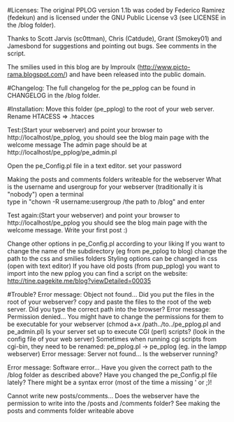 #Licenses:
The original PPLOG version 1.1b was coded by Federico Ramirez (fedekun)
and is licensed under the GNU Public License v3 (see LICENSE in the /blog folder).

Thanks to Scott Jarvis (sc0ttman), Chris (Catdude), Grant (Smokey01) and Jamesbond for suggestions and pointing out bugs. See comments in the script.

The smilies used in this blog are by lmproulx (http://www.picto-rama.blogspot.com/) and have been released into the public domain.

#Changelog:
The full changelog for the pe_pplog can be found in CHANGELOG in the /blog folder.

#Installation:
Move this folder (pe_pplog) to the root of your web server.
Rename HTACESS => .htacces

Test:(Start your webserver) and point your browser to http://localhost/pe_pplog, you should see the blog main page with the welcome message
 The admin page should be at http://localhost/pe_pplog/pe_admin.pl

Open the pe_Config.pl file in a text editor.
 set your password

Making the posts and comments folders writeable for the webserver
 What is the username and usergroup for your webserver (traditionally it is "nobody")
 open a terminal  
 type in "chown -R username:usergroup /the path to /blog" and enter


Test again:(Start your webserver) and point your browser to http://localhost/pe_pplog
you should see the blog main page with the welcome message. Write your first post :)

Change other options in pe_Config.pl according to your liking
If you want to change the name of the subdirectory (eg from pe_pplog to blog) change the path to the css and smilies folders
Styling options can be changed in css (open with text editor)
If you have old posts (from pup_pplog) you want to import into the new pplog you can find a script on the website: http://tine.pagekite.me/blog?viewDetailed=00035

#Trouble?
Error message: Object not found... Did you put the files in the root of your webserver? 
copy and paste the files to the root of the web server. 
Did you type the correct path into the browser?
Error message: Permission denied...
You might have to change the permissions for them to be executable for your webserver (chmod a+x /path../to../pe_pplog.pl and pe_admin.pl)
Is your server set up to execute CGI (perl) scripts? (look in the config file of your web server)
Sometimes when running cgi scripts from cgi-bin, they need to be renamed: pe_pplog.pl -> pe_pplog (eg. in the lampp webserver)
Error message: Server not found... Is the webserver running?

Error message: Software error... Have you given the correct path to the /blog folder as
described above?
Have you changed the pe_Config.pl file lately? There might be a syntax error (most of the time a missing ' or ;)!

Cannot write new posts/comments... Does the webserver have the permission to write into the /posts and /comments folder?
See making the posts and comments folder writeable above
